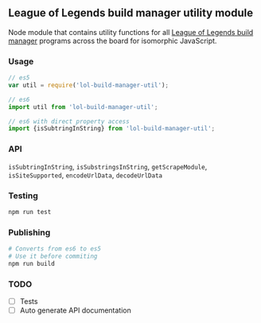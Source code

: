 ## League of Legends build manager utility module
Node module that contains utility functions for all [League of Legends build manager](https://github.com/renarsvilnis/lol-build-manager) programs across the board for isomorphic JavaScript.

### Usage
```javascript
// es5
var util = require('lol-build-manager-util');

// es6
import util from 'lol-build-manager-util';

// es6 with direct property access
import {isSubtringInString} from 'lol-build-manager-util';
```

### API
`isSubtringInString`, `isSubstringsInString`, `getScrapeModule`, `isSiteSupported`, `encodeUrlData`, `decodeUrlData`

### Testing
```bash
npm run test
```

### Publishing
```bash
# Converts from es6 to es5
# Use it before commiting
npm run build
```

### TODO
- [ ] Tests
- [ ] Auto generate API documentation